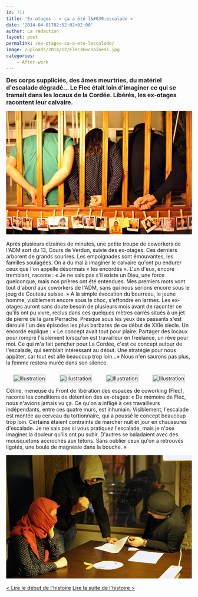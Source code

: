 ```yaml
---
id: 711
title: 'Ex-otages : « ça a été l&#039;escalade »'
date: '2014-04-01T02:52:02+02:00'
author: La rédaction
layout: post
permalink: /ex-otages-ca-a-ete-lescalade/
image: /uploads/2014/12/Flec3Enchaines1.jpg
categories:
    - After-work
---
```


<span style="font-size: medium;">**Des corps suppliciés, des âmes meurtries, du matériel d'escalade dégradé… Le Flec était loin d'imaginer ce qui se tramait dans les locaux de la Cordée. Libérés, les ex-otages racontent leur calvaire.**</span>

[![Flec3Enchaines1](/uploads/2014/12/Flec3Enchaines1.jpg)](/uploads/2014/12/Flec3Enchaines1.jpg)

Après plusieurs dizaines de minutes, une petite troupe de coworkers de l'ADM sort du 13, Cours de Verdun, suivie des ex-otages. Ces derniers arborent de grands sourires. Les empoignades sont émouvantes, les familles soulagées. On a du mal à imaginer le calvaire qu'ont pu endurer ceux que l'on appelle désormais « les encordés ». L'un d'eux, encore tremblant, raconte : « Je ne sais pas s'il existe un Dieu, une force quelconque, mais nos prières ont été entendues. Mes premiers mots vont tout d'abord aux coworkers de l'ADM, sans qui nous serions encore sous le joug de Couteau suisse. » A la simple évocation du bourreau, le jeune homme, visiblement encore sous le choc, s'effondre en larmes. Les ex-otages auront sans doute besoin de plusieurs mois avant de raconter ce qu'ils ont pu vivre, reclus dans ces quelques mètres carrés situés à un jet de pierre de la gare Perrache. Presque sous les yeux des passants s'est déroulé l'un des épisodes les plus barbares de ce début de XXIe siècle. Un encordé explique : « Le concept avait tout pour plaire. Partager des locaux pour rompre l'isolement lorsqu'on est travailleur en freelance, un rêve pour moi. Ce qui m'a fait pencher pour La Cordée, c'est ce concept autour de l'escalade, qui semblait intéressant au début. Une stratégie pour nous appâter, car tout est allé beaucoup trop loin…» Nous n'en saurons pas plus, la femme restera murée dans son silence.

 <style type="text/css">
			#gallery-1 {
				margin: auto;
			}
			#gallery-1 .gallery-item {
				float: left;
				margin-top: 10px;
				text-align: center;
				width: 25%;
			}
			#gallery-1 img {
				border: 2px solid #cfcfcf;
			}
			#gallery-1 .gallery-caption {
				margin-left: 0;
			}
			/* see gallery_shortcode() in wp-includes/media.php */
		</style>

<div class="gallery galleryid-711 gallery-columns-4 gallery-size-thumbnail" id="gallery-1"><dl class="gallery-item"> <dt class="gallery-icon portrait"> <img src="/uploads/2014/12/Flec3Banderole1-150x150.jpg" alt="Illustration"> </dt></dl><dl class="gallery-item"> <dt class="gallery-icon portrait"> <img src="/uploads/2014/12/Flec3ConditionsDeplorables-150x150.jpg" alt="Illustration"> </dt></dl><dl class="gallery-item"> <dt class="gallery-icon portrait"> <img src="/uploads/2014/12/Flec3ConditionsDeplorable-150x150.jpg" alt="Illustration"> </dt></dl><dl class="gallery-item"> <dt class="gallery-icon portrait"> <img src="/uploads/2014/12/Flec3Victoire-150x150.jpg" alt="Illustration"> </dt></dl>  
 </div>Céline, meneuse du Front de libération des espaces de coworking (Flec), raconte les conditions de détention des ex-otages: « De mémoire de Flec, nous n'avions jamais vu ça. Ce qu'on a infligé à ces travailleurs indépendants, entre ces quatre murs, est inhumain. Visiblement, l'escalade est montée au cerveau du tortionnaire, qui a poussé le concept beaucoup trop loin. Certains étaient contraints de marcher nuit et jour en chaussures d'escalade. Je ne sais pas si vous pratiquez l'escalade, mais je n'ose imaginer la douleur qu'ils ont pu subir. D'autres se baladaient avec des mousquetons accrochés aux tétons. Sans oublier ceux qu'on a retrouvés ligotés, une boule de magnésie dans la bouche. »

[![Flec3DemiberationTerroriste](/uploads/2014/12/Flec3DemiberationTerroriste.jpg)](/uploads/2014/12/Flec3DemiberationTerroriste.jpg)

[&lt; Lire le début de l'histoire](/2014/04/epingle-a-cheveux-contre-couteau-suisse/ "Epingle à cheveux contre Couteau suisse") [Lire la suite de l'histoire &gt;](/2014/04/du-couteau-suisse-a-la-fourchette/ "Du Couteau suisse à la fourchette")